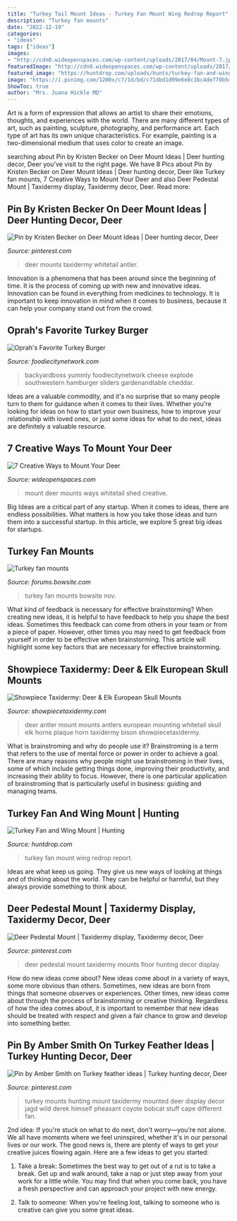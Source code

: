 ```yaml
---
title: "Turkey Tail Mount Ideas - Turkey Fan Mount Wing Redrop Report"
description: "Turkey fan mounts"
date: "2022-12-19"
categories:
- "ideas"
tags: ["ideas"]
images:
- "http://cdn0.wideopenspaces.com/wp-content/uploads/2017/04/Mount-7.jpg"
featuredImage: "http://cdn0.wideopenspaces.com/wp-content/uploads/2017/04/Mount-7.jpg"
featured_image: "https://huntdrop.com/uploads/hunts/turkey-fan-and-wing-mount.jpg"
image: "https://i.pinimg.com/1200x/c7/1d/bd/c71dbd1d99e6e8c1bc4de770b5414033.jpg"
ShowToc: true
author: "Mrs. Juana Hickle MD"
---
```



Art is a form of expression that allows an artist to share their emotions, thoughts, and experiences with the world. There are many different types of art, such as painting, sculpture, photography, and performance art. Each type of art has its own unique characteristics. For example, painting is a two-dimensional medium that uses color to create an image.

	

		
searching about Pin by Kristen Becker on Deer Mount Ideas | Deer hunting decor, Deer you've visit to the right page. We have 8 Pics about Pin by Kristen Becker on Deer Mount Ideas | Deer hunting decor, Deer like Turkey fan mounts, 7 Creative Ways to Mount Your Deer and also Deer Pedestal Mount | Taxidermy display, Taxidermy decor, Deer. Read more:
		
    
## Pin By Kristen Becker On Deer Mount Ideas | Deer Hunting Decor, Deer

<img loading=lazy src="https://i.pinimg.com/736x/35/12/a9/3512a9b6c1bf3db2c7799b1d013e8a89.jpg" onerror="this.onerror=null;this.src='https://tse2.mm.bing.net/th?id=OIP.iWyZf9w9EPARYH7Qg_VRoQHaJ4&amp;pid=15.1';" alt="Pin by Kristen Becker on Deer Mount Ideas | Deer hunting decor, Deer">

_Source: pinterest.com_

>deer mounts taxidermy whitetail antler. 

	

Innovation is a phenomena that has been around since the beginning of time. It is the process of coming up with new and innovative ideas. Innovation can be found in everything from medicines to technology. It is important to keep innovation in mind when it comes to business, because it can help your company stand out from the crowd.

    
## Oprah&#039;s Favorite Turkey Burger

<img loading=lazy src="https://cdn11.bigcommerce.com/s-hd6k9/images/stencil/1280x1280/products/1858/6451/turkburgop__78678.1481216799.jpg?c=2" onerror="this.onerror=null;this.src='https://tse1.mm.bing.net/th?id=OIP.pJ_ujsKcuAC2B_0zSvdJcAHaHa&amp;pid=15.1';" alt="Oprah&#039;s Favorite Turkey Burger">

_Source: foodiecitynetwork.com_

>backyardboss yummly foodiecitynetwork cheese explode southwestern hamburger sliders gardenandtable cheddar. 

	

Ideas are a valuable commodity, and it's no surprise that so many people turn to them for guidance when it comes to their lives. Whether you're looking for ideas on how to start your own business, how to improve your relationship with loved ones, or just some ideas for what to do next, ideas are definitely a valuable resource.

    
## 7 Creative Ways To Mount Your Deer

<img loading=lazy src="http://cdn0.wideopenspaces.com/wp-content/uploads/2017/04/Mount-7.jpg" onerror="this.onerror=null;this.src='https://tse2.mm.bing.net/th?id=OIP.-9v5UQK4EMWRbid-wN-RcgHaFj&amp;pid=15.1';" alt="7 Creative Ways to Mount Your Deer">

_Source: wideopenspaces.com_

>mount deer mounts ways whitetail shed creative. 

	

Big Ideas are a critical part of any startup. When it comes to ideas, there are endless possibilities. What matters is how you take those ideas and turn them into a successful startup. In this article, we explore 5 great big ideas for startups.

    
## Turkey Fan Mounts

<img loading=lazy src="http://forums.bowsite.com/TF/pics/00small36931465.JPG" onerror="this.onerror=null;this.src='https://tse2.mm.bing.net/th?id=OIP.SLEUfqMvSxrBhnXvdYuY_wHaJ3&amp;pid=15.1';" alt="Turkey fan mounts">

_Source: forums.bowsite.com_

>turkey fan mounts bowsite nov. 

	

What kind of feedback is necessary for effective brainstorming?
When creating new ideas, it is helpful to have feedback to help you shape the best ideas. Sometimes this feedback can come from others in your team or from a piece of paper. However, other times you may need to get feedback from yourself in order to be effective when brainstorming. This article will highlight some key factors that are necessary for effective brainstorming.

    
## Showpiece Taxidermy: Deer &amp; Elk European Skull Mounts

<img loading=lazy src="https://www.showpiecetaxidermy.com/wp-content/uploads/2015/08/20120118-whitetail-deer-antler-mount.jpg" onerror="this.onerror=null;this.src='https://tse2.mm.bing.net/th?id=OIP.DOKWdXmw9jU75Ds7oHJ7OAHaJ4&amp;pid=15.1';" alt="Showpiece Taxidermy: Deer &amp; Elk European Skull Mounts">

_Source: showpiecetaxidermy.com_

>deer antler mount mounts antlers european mounting whitetail skull elk horns plaque horn taxidermy bison showpiecetaxidermy. 

	

What is brainstroming and why do people use it?
Brainstroming is a term that refers to the use of mental force or power in order to achieve a goal. There are many reasons why people might use brainstroming in their lives, some of which include getting things done, improving their productivity, and increasing their ability to focus. However, there is one particular application of brainstroming that is particularly useful in business: guiding and managing teams.

    
## Turkey Fan And Wing Mount | Hunting

<img loading=lazy src="https://huntdrop.com/uploads/hunts/turkey-fan-and-wing-mount.jpg" onerror="this.onerror=null;this.src='https://tse3.mm.bing.net/th?id=OIP.4pmMkHSkx_fCciRIUUfJfgHaJ4&amp;pid=15.1';" alt="Turkey Fan and Wing Mount | Hunting">

_Source: huntdrop.com_

>turkey fan mount wing redrop report. 

	

Ideas are what keep us going. They give us new ways of looking at things and of thinking about the world. They can be helpful or harmful, but they always provide something to think about.

    
## Deer Pedestal Mount | Taxidermy Display, Taxidermy Decor, Deer

<img loading=lazy src="https://i.pinimg.com/736x/56/72/0c/56720c5f128c715cbc9ff51ef93a4a16--deer-mounts-deer-hunting.jpg" onerror="this.onerror=null;this.src='https://tse1.mm.bing.net/th?id=OIP.0VVJcJYUk2_os8BpipDerQHaLH&amp;pid=15.1';" alt="Deer Pedestal Mount | Taxidermy display, Taxidermy decor, Deer">

_Source: pinterest.com_

>deer pedestal mount taxidermy mounts floor hunting decor display. 

	

How do new ideas come about?
New ideas come about in a variety of ways, some more obvious than others. Sometimes, new ideas are born from things that someone observes or experiences. Other times, new ideas come about through the process of brainstorming or creative thinking. Regardless of how the idea comes about, it is important to remember that new ideas should be treated with respect and given a fair chance to grow and develop into something better.

    
## Pin By Amber Smith On Turkey Feather Ideas | Turkey Hunting Decor, Deer

<img loading=lazy src="https://i.pinimg.com/1200x/c7/1d/bd/c71dbd1d99e6e8c1bc4de770b5414033.jpg" onerror="this.onerror=null;this.src='https://tse4.mm.bing.net/th?id=OIP.nl8V0F0iCIyD_eWyo9_YDQAAAA&amp;pid=15.1';" alt="Pin by Amber Smith on Turkey feather ideas | Turkey hunting decor, Deer">

_Source: pinterest.com_

>turkey mounts hunting mount taxidermy mounted deer display decor jagd wild derek himself pheasant coyote bobcat stuff cape different fan. 

	

2nd idea:
If you're stuck on what to do next, don't worry—you're not alone. We all have moments where we feel uninspired, whether it's in our personal lives or our work. The good news is, there are plenty of ways to get your creative juices flowing again.
Here are a few ideas to get you started:

1. Take a break: Sometimes the best way to get out of a rut is to take a break. Get up and walk around, take a nap or just step away from your work for a little while. You may find that when you come back, you have a fresh perspective and can approach your project with new energy.

2. Talk to someone: When you're feeling lost, talking to someone who is creative can give you some great ideas.

